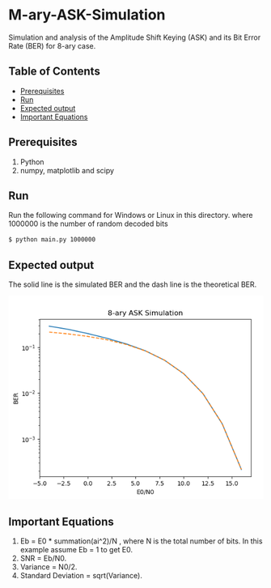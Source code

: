 # M-ary-ASK-Simulation
Simulation and analysis of the Amplitude Shift Keying (ASK) and its Bit Error Rate (BER) for 8-ary case.

## Table of Contents
- [Prerequisites](#prerequisites)
- [Run](#run)
- [Expected output](#expected-output)
- [Important Equations](#important-equations)

## Prerequisites
1. Python
2. numpy, matplotlib and scipy

## Run
Run the following command for Windows or Linux in this directory. where 1000000 is the number of random decoded bits
```sh
$ python main.py 1000000
```

## Expected output
The solid line is the simulated BER and the dash line is the theoretical BER.
<p align="center">
	<img src="Expected_Output.png">
</p>

## Important Equations
1. Eb = E0 * summation(ai^2)/N , where N is the total number of bits. In this example assume Eb = 1 to get E0.
2. SNR = Eb/N0.
3. Variance = N0/2.
4. Standard Deviation = sqrt(Variance).
